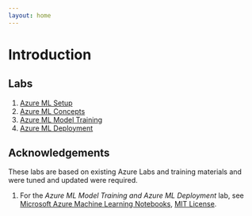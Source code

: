 ```yaml
---
layout: home
---
```


# Introduction

## Labs

1. [Azure ML Setup](./labs/0_setup/setup.md) 
1. [Azure ML Concepts](./labs/02_iot/iot.md)
1. [Azure ML Model Training](./labs/03_terraform/terraform.md)
1. [Azure ML Deployment](./labs/04_containers_on_azure/containers_on_azure.md)

## Acknowledgements

These labs are based on existing Azure Labs and training materials and were tuned and updated were required.

1. For the *Azure ML Model Training and Azure ML Deployment* lab, see [Microsoft Azure Machine Learning Notebooks](https://github.com/Azure/MachineLearningNotebooks), [MIT License](https://github.com/Azure/MachineLearningNotebooks/blob/master/LICENSE).

